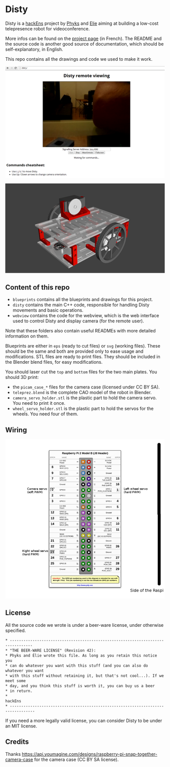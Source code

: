 Disty
=====

Disty is a [hackEns](http://hackens.org) project by [Phyks](http://phyks.me)
and [Elie](http://exppad.com/) aiming at building a low-cost telepresence robot
for videoconference.

More infos can be found on the [project page](http://hackens.org/disty) (in
French). The README and the source code is another good source of
documentation, which should be self-explanatory, in English.

This repo contains all the drawings and code we used to make it work.

![Screen capture](https://raw.githubusercontent.com/hackEns/Disty/master/doc/screenshot.png)

![3D model](https://raw.githubusercontent.com/hackEns/Disty/master/doc/3Dmodel.png)


## Content of this repo

* `blueprints` contains all the blueprints and drawings for this project.
* `disty` contains the main C++ code, responsible for handling Disty movements
and basic operations.
* `webview` contains the code for the webview, which is the web interface used
to control Disty and display camera (for the remote user).

Note that these folders also contain useful READMEs with more detailed
information on them.

Blueprints are either in `eps` (ready to cut files) or `svg` (working files).
These should be the same and both are provided only to ease usage and
modifications. STL files are ready to print files. They should be included in
the Blender blend files, for easy modifications.

You should laser cut the `top` and `bottom` files for the two main plates.
You should 3D print:
* the `picam_case_*` files for the camera case (licensed under CC BY SA).
* `teleprez.blend` is the complete CAO model of the robot in Blender.
* `camera_servo_holder.stl` is the plastic part to hold the camera servo. You
need to print it once.
* `wheel_servo_holder.stl` is the plastic part to hold the servos for the
wheels. You need four of them.


## Wiring

![Wiring](https://raw.githubusercontent.com/hackEns/Disty/master/doc/gpio.png)


## License

All the source code we wrote is under a beer-ware license, under otherwise specified.

    * --------------------------------------------------------------------------------
    * "THE BEER-WARE LICENSE" (Revision 42):
    * Phyks and Élie wrote this file. As long as you retain this notice you
    * can do whatever you want with this stuff (and you can also do whatever you want
    * with this stuff without retaining it, but that's not cool...). If we meet some
    * day, and you think this stuff is worth it, you can buy us a beer
    * in return.
    *                                                                       hackEns
    * ---------------------------------------------------------------------------------

If you need a more legally valid license, you can consider Disty to be under an MIT license.


## Credits

Thanks https://api.youmagine.com/designs/raspberry-pi-snap-together-camera-case for the camera case (CC BY SA license).
